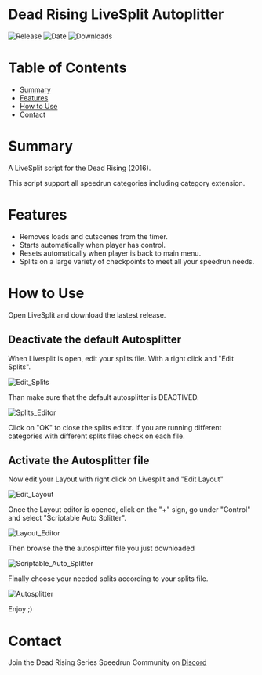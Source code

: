 
# Dead Rising LiveSplit Autoplitter
![Release](https://img.shields.io/github/v/release/PNPS-Edge/DeadRising_LiveSplit_Autosplitter?label=current%20release&style=for-the-badge)
![Date](https://img.shields.io/github/release-date/PNPS-Edge/DeadRising_LiveSplit_Autosplitter?style=for-the-badge)
![Downloads](https://img.shields.io/github/downloads/PNPS-Edge/DeadRising_LiveSplit_Autosplitter/total?color=%23007EC6&style=for-the-badge)

# Table of Contents
- [Summary](https://github.com/PNPS-Edge/DeadRising_LiveSplit_Autosplitter#summary)
- [Features](https://github.com/PNPS-Edge/DeadRising_LiveSplit_Autosplitter#features)
- [How to Use](https://github.com/PNPS-Edge/DeadRising_LiveSplit_Autosplitter#how-to-use)
- [Contact](https://github.com/PNPS-Edge/DeadRising_LiveSplit_Autosplitter#contact)


# Summary
A LiveSplit script for the Dead Rising (2016).

This script support all speedrun categories including category extension.

# Features
  - Removes loads and cutscenes from the timer.
  - Starts automatically when player has control.
  - Resets automatically when player is back to main menu.
  - Splits on a large variety of checkpoints to meet all your speedrun needs. 

# How to Use
Open LiveSplit and download the lastest release.

## Deactivate the default Autosplitter
When Livesplit is open, edit your splits file. With a right click and "Edit Splits".

![Edit_Splits](https://user-images.githubusercontent.com/42294009/129011086-37fbcb36-379f-4090-92e6-8566ec545787.png)

Than make sure that the default autosplitter is DEACTIVED.

![Splits_Editor](https://user-images.githubusercontent.com/42294009/129011434-0e23fc9d-c7cc-4c2a-907c-ed588c859607.png)

Click on "OK" to close the splits editor.  If you are running different categories with different splits files check on each file.

## Activate the Autosplitter file

Now edit your Layout with right click on Livesplit and "Edit Layout"

![Edit_Layout](https://user-images.githubusercontent.com/42294009/129011751-a0346850-4ee7-41ad-b34a-68e892406df6.png)

Once the Layout editor is opened, click on the "+" sign, go under "Control" and select "Scriptable Auto Splitter".

![Layout_Editor](https://user-images.githubusercontent.com/42294009/129011792-f79af6e3-c54b-4064-935d-f90bb6d4e659.png)

Then browse the the autosplitter file you just downloaded

![Scriptable_Auto_Splitter](https://user-images.githubusercontent.com/42294009/129011823-2fe8557d-5eee-4f15-9fbe-22465d0c6b40.png)

Finally choose your needed splits according to your splits file.

![Autosplitter](https://user-images.githubusercontent.com/42294009/129011878-2657f296-5393-4621-94a9-80a1671a6911.png)

Enjoy ;)

# Contact
Join the Dead Rising Series Speedrun Community on [Discord](https://discord.com/invite/5ac3ZfV)
